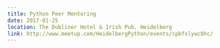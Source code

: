 ```yaml
---
title: Python Peer Mentoring
date: 2017-01-25
location: The Dubliner Hotel & Irish Pub, Heidelberg
link: http://www.meetup.com/HeidelbergPython/events/cpbfslywcbhc/
---
```

